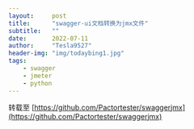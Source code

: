 ```yaml
---
layout:     post
title:      "swagger-ui文档转换为jmx文件"
subtitle:   ""
date:       2022-07-11
author:     "Tesla9527"
header-img: "img/todaybing1.jpg"
tags:
    - swagger
    - jmeter
    - python
---
```



转载至
[https://github.com/Pactortester/swaggerjmx](https://github.com/Pactortester/swaggerjmx)